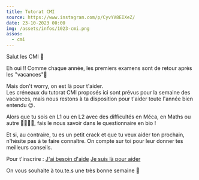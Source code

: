 ```yaml
---
title: Tutorat CMI
source: https://www.instagram.com/p/CyvYV8EIXeZ/
date: 23-10-2023 00:00
img: /assets/infos/1023-cmi.png
assos:
  - cmi
---
```


Salut les CMI 💚

Eh oui !!
Comme chaque année, les premiers examens sont de retour après les "vacances"🥲

Mais don't worry, on est là pour t'aider.  
Les créneaux du tutorat CMI proposés ici sont prévus pour la semaine des vacances, mais nous restons à ta disposition pour t'aider toute l'année bien entendu 😉.

Alors que tu sois en L1 ou en L2 avec des difficultés en Méca, en Maths ou autre 🧬👩‍🔬🔭, fais le nous savoir dans le questionnaire en bio !

Et si, au contraire, tu es un petit crack et que tu veux aider ton prochain, n'hésite pas à te faire connaître. On compte sur toi pour leur donner tes meilleurs conseils.

Pour t'inscrire :
[J'ai besoin d'aide](https://docs.google.com/forms/d/e/1FAIpQLSeSvZoVDpjql3SjagUGNQiwXUoKHOiVVBOIbX6kj4t0Wxzfaw/viewform)
[Je suis là pour aider](https://docs.google.com/forms/d/e/1FAIpQLSeLw05kzJDoebQa8_whZZXIbfR_YW4zhAB59SEKv1ACKH2GQA/viewform)

On vous souhaite à tou.te.s une très bonne semaine 💚